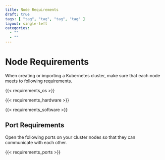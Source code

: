 ```yaml
---
title: Node Requirements
draft: true
tags: [ "tag", "tag", "tag", "tag" ]
layout: single-left
categories:
  - ""
  - ""
---
```

# Node Requirements

When creating or importing a Kubernetes cluster, make sure that each node meets to following requirements.

{{< requirements_os >}}

{{< requirements_hardware >}}

{{< requirements_software >}}

## Port Requirements

Open the following ports on your cluster nodes so that they can communicate with each other.

{{< requirements_ports >}}
